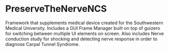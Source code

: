 # PreserveTheNerveNCS

 Framework that supplements medical device created for the Southwestern Medical University. Includes a GUI Frame Manager built on top of guizero for switching between multiple UI elements on screen.
 Also includes Nerve conduction study for shocking and detecting nerve response in order to diagnose Carpal Tunnel Syndrome.
